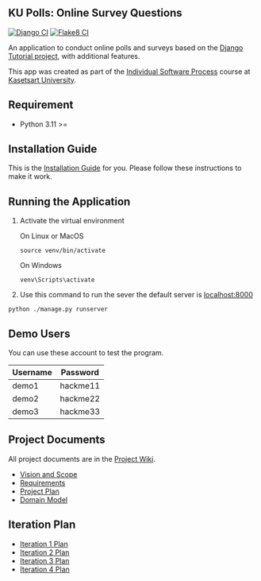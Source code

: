 ## KU Polls: Online Survey Questions 
[![Django CI](https://github.com/Ichi1234/ku-polls/actions/workflows/django.yml/badge.svg)](https://github.com/Ichi1234/ku-polls/actions/workflows/django.yml)
[![Flake8 CI](https://github.com/Ichi1234/ku-polls/actions/workflows/flake8.yml/badge.svg)](https://github.com/Ichi1234/ku-polls/actions/workflows/flake8.yml)

An application to conduct online polls and surveys based
on the [Django Tutorial project](https://docs.djangoproject.com/en/5.0/intro/tutorial01/), with
additional features.

This app was created as part of the [Individual Software Process](
https://cpske.github.io/ISP) course at [Kasetsart University](https://www.ku.ac.th).

## Requirement

* Python 3.11 >=
  
## Installation Guide

This is the  [Installation Guide](./Installation.md) for you. Please follow these instructions to make it work.


## Running the Application

1. Activate the virtual environment
      
   On Linux or MacOS
   ```
   source venv/bin/activate
   ```
   On Windows
   ```
   venv\Scripts\activate
   ```

2. Use this command to run the sever the default server is [localhost:8000](http://localhost:8000)
```
python ./manage.py runserver
```

## Demo Users
You can use these account to test the program.

| Username | Password |
|----------|----------|
| demo1    | hackme11 |
| demo2    | hackme22 |
| demo3    | hackme33 |


## Project Documents

All project documents are in the [Project Wiki](../../wiki/Home).

- [Vision and Scope](../../wiki/Vision%20and%20Scope)
- [Requirements](../../wiki/Requirements)
- [Project Plan](../../wiki/Project%20Plan)
- [Domain Model](../../wiki/Domain%20Model)

## Iteration Plan

- [Iteration 1 Plan](../../wiki/Iteration%201%20Plan)
- [Iteration 2 Plan](../../wiki/Iteration%202%20Plan)
- [Iteration 3 Plan](../../wiki/Iteration%203%20Plan)
- [Iteration 4 Plan](../../wiki/Iteration%204%20Plan)





